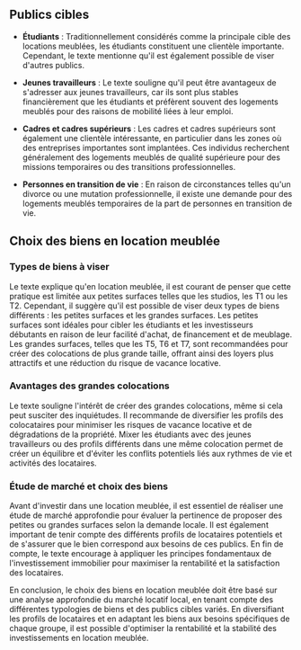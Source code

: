 ## Publics cibles

- **Étudiants** : Traditionnellement considérés comme la principale cible des locations meublées, les étudiants constituent une clientèle importante. Cependant, le texte mentionne qu'il est également possible de viser d'autres publics.
  
- **Jeunes travailleurs** : Le texte souligne qu'il peut être avantageux de s'adresser aux jeunes travailleurs, car ils sont plus stables financièrement que les étudiants et préfèrent souvent des logements meublés pour des raisons de mobilité liées à leur emploi.
  
- **Cadres et cadres supérieurs** : Les cadres et cadres supérieurs sont également une clientèle intéressante, en particulier dans les zones où des entreprises importantes sont implantées. Ces individus recherchent généralement des logements meublés de qualité supérieure pour des missions temporaires ou des transitions professionnelles.

- **Personnes en transition de vie** : En raison de circonstances telles qu'un divorce ou une mutation professionnelle, il existe une demande pour des logements meublés temporaires de la part de personnes en transition de vie.

## Choix des biens en location meublée

### Types de biens à viser

Le texte explique qu'en location meublée, il est courant de penser que cette pratique est limitée aux petites surfaces telles que les studios, les T1 ou les T2. Cependant, il suggère qu'il est possible de viser deux types de biens différents : les petites surfaces et les grandes surfaces. Les petites surfaces sont idéales pour cibler les étudiants et les investisseurs débutants en raison de leur facilité d'achat, de financement et de meublage. Les grandes surfaces, telles que les T5, T6 et T7, sont recommandées pour créer des colocations de plus grande taille, offrant ainsi des loyers plus attractifs et une réduction du risque de vacance locative.

### Avantages des grandes colocations

Le texte souligne l'intérêt de créer des grandes colocations, même si cela peut susciter des inquiétudes. Il recommande de diversifier les profils des colocataires pour minimiser les risques de vacance locative et de dégradations de la propriété. Mixer les étudiants avec des jeunes travailleurs ou des profils différents dans une même colocation permet de créer un équilibre et d'éviter les conflits potentiels liés aux rythmes de vie et activités des locataires.

### Étude de marché et choix des biens

Avant d'investir dans une location meublée, il est essentiel de réaliser une étude de marché approfondie pour évaluer la pertinence de proposer des petites ou grandes surfaces selon la demande locale. Il est également important de tenir compte des différents profils de locataires potentiels et de s'assurer que le bien correspond aux besoins de ces publics. En fin de compte, le texte encourage à appliquer les principes fondamentaux de l'investissement immobilier pour maximiser la rentabilité et la satisfaction des locataires.

En conclusion, le choix des biens en location meublée doit être basé sur une analyse approfondie du marché locatif local, en tenant compte des différentes typologies de biens et des publics cibles variés. En diversifiant les profils de locataires et en adaptant les biens aux besoins spécifiques de chaque groupe, il est possible d'optimiser la rentabilité et la stabilité des investissements en location meublée.
